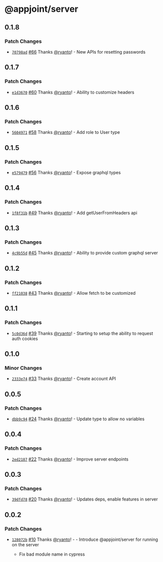 # @appjoint/server

## 0.1.8

### Patch Changes

- [`70798ad`](https://github.com/ryanto/appjoint/commit/70798ad4abb30b890606770a71467c2cef00971d) [#66](https://github.com/ryanto/appjoint/pull/66) Thanks [@ryanto](https://github.com/ryanto)! - New APIs for resetting passwords

## 0.1.7

### Patch Changes

- [`e1d3670`](https://github.com/ryanto/appjoint/commit/e1d3670363cf3b403c10f6353353836283365a98) [#60](https://github.com/ryanto/appjoint/pull/60) Thanks [@ryanto](https://github.com/ryanto)! - Ability to customize headers

## 0.1.6

### Patch Changes

- [`5604971`](https://github.com/ryanto/appjoint/commit/5604971d04a30bcec011cc60d0c709b0340fb785) [#58](https://github.com/ryanto/appjoint/pull/58) Thanks [@ryanto](https://github.com/ryanto)! - Add role to User type

## 0.1.5

### Patch Changes

- [`e579479`](https://github.com/ryanto/appjoint/commit/e579479851b23d71f8d26dc56af0becccc64eb0a) [#56](https://github.com/ryanto/appjoint/pull/56) Thanks [@ryanto](https://github.com/ryanto)! - Expose graphql types

## 0.1.4

### Patch Changes

- [`1f8f31b`](https://github.com/ryanto/appjoint/commit/1f8f31b6367a477c10543310380c55ad31923bdc) [#49](https://github.com/ryanto/appjoint/pull/49) Thanks [@ryanto](https://github.com/ryanto)! - Add getUserFromHeaders api

## 0.1.3

### Patch Changes

- [`4c9b55d`](https://github.com/ryanto/appjoint/commit/4c9b55dabf6484c106e00c5f8e4cd35edc0e24bf) [#45](https://github.com/ryanto/appjoint/pull/45) Thanks [@ryanto](https://github.com/ryanto)! - Ability to provide custom graphql server

## 0.1.2

### Patch Changes

- [`ff21038`](https://github.com/ryanto/appjoint/commit/ff2103840486a569b250f1ce83fed855a8c38be9) [#43](https://github.com/ryanto/appjoint/pull/43) Thanks [@ryanto](https://github.com/ryanto)! - Allow fetch to be customized

## 0.1.1

### Patch Changes

- [`5c0d36d`](https://github.com/ryanto/appjoint/commit/5c0d36de4113c7d44b3c10e2198fd36a871eec6b) [#39](https://github.com/ryanto/appjoint/pull/39) Thanks [@ryanto](https://github.com/ryanto)! - Starting to setup the ability to request auth cookies

## 0.1.0

### Minor Changes

- [`2333e74`](https://github.com/ryanto/appjoint/commit/2333e7428203d290957f179f66a8561b54afae88) [#33](https://github.com/ryanto/appjoint/pull/33) Thanks [@ryanto](https://github.com/ryanto)! - Create account API

## 0.0.5

### Patch Changes

- [`dbb9c94`](https://github.com/ryanto/appjoint/commit/dbb9c94f9b8fd730f873d399dc60ff82984c68cb) [#24](https://github.com/ryanto/appjoint/pull/24) Thanks [@ryanto](https://github.com/ryanto)! - Update type to allow no variables

## 0.0.4

### Patch Changes

- [`2ed2187`](https://github.com/ryanto/appjoint/commit/2ed21870d648745b2d701efb1b8460ad920a00e8) [#22](https://github.com/ryanto/appjoint/pull/22) Thanks [@ryanto](https://github.com/ryanto)! - Improve server endpoints

## 0.0.3

### Patch Changes

- [`39dfd78`](https://github.com/ryanto/appjoint/commit/39dfd78970b1c1c6529c15a885efdc0ea117fcb7) [#20](https://github.com/ryanto/appjoint/pull/20) Thanks [@ryanto](https://github.com/ryanto)! - Updates deps, enable features in server

## 0.0.2

### Patch Changes

- [`128072b`](https://github.com/ryanto/appjoint/commit/128072b6917bb80c1a3379f298f054f97319405b) [#10](https://github.com/ryanto/appjoint/pull/10) Thanks [@ryanto](https://github.com/ryanto)! - - Introduce @appjoint/server for running on the server

  - Fix bad module name in cypress
